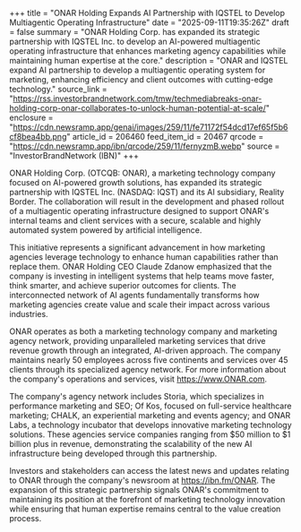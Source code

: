 +++
title = "ONAR Holding Expands AI Partnership with IQSTEL to Develop Multiagentic Operating Infrastructure"
date = "2025-09-11T19:35:26Z"
draft = false
summary = "ONAR Holding Corp. has expanded its strategic partnership with IQSTEL Inc. to develop an AI-powered multiagentic operating infrastructure that enhances marketing agency capabilities while maintaining human expertise at the core."
description = "ONAR and IQSTEL expand AI partnership to develop a multiagentic operating system for marketing, enhancing efficiency and client outcomes with cutting-edge technology."
source_link = "https://rss.investorbrandnetwork.com/tmw/techmediabreaks-onar-holding-corp-onar-collaborates-to-unlock-human-potential-at-scale/"
enclosure = "https://cdn.newsramp.app/genai/images/259/11/fe71172f54dcd17ef65f5b6cf8bea4bb.png"
article_id = 206460
feed_item_id = 20467
qrcode = "https://cdn.newsramp.app/ibn/qrcode/259/11/fernyzmB.webp"
source = "InvestorBrandNetwork (IBN)"
+++

<p>ONAR Holding Corp. (OTCQB: ONAR), a marketing technology company focused on AI-powered growth solutions, has expanded its strategic partnership with IQSTEL Inc. (NASDAQ: IQST) and its AI subsidiary, Reality Border. The collaboration will result in the development and phased rollout of a multiagentic operating infrastructure designed to support ONAR's internal teams and client services with a secure, scalable and highly automated system powered by artificial intelligence.</p><p>This initiative represents a significant advancement in how marketing agencies leverage technology to enhance human capabilities rather than replace them. ONAR Holding CEO Claude Zdanow emphasized that the company is investing in intelligent systems that help teams move faster, think smarter, and achieve superior outcomes for clients. The interconnected network of AI agents fundamentally transforms how marketing agencies create value and scale their impact across various industries.</p><p>ONAR operates as both a marketing technology company and marketing agency network, providing unparalleled marketing services that drive revenue growth through an integrated, AI-driven approach. The company maintains nearly 50 employees across five continents and services over 45 clients through its specialized agency network. For more information about the company's operations and services, visit <a href="https://www.ONAR.com" rel="nofollow" target="_blank">https://www.ONAR.com</a>.</p><p>The company's agency network includes Storia, which specializes in performance marketing and SEO; Of Kos, focused on full-service healthcare marketing; CHALK, an experiential marketing and events agency; and ONAR Labs, a technology incubator that develops innovative marketing technology solutions. These agencies service companies ranging from $50 million to $1 billion plus in revenue, demonstrating the scalability of the new AI infrastructure being developed through this partnership.</p><p>Investors and stakeholders can access the latest news and updates relating to ONAR through the company's newsroom at <a href="https://ibn.fm/ONAR" rel="nofollow" target="_blank">https://ibn.fm/ONAR</a>. The expansion of this strategic partnership signals ONAR's commitment to maintaining its position at the forefront of marketing technology innovation while ensuring that human expertise remains central to the value creation process.</p>